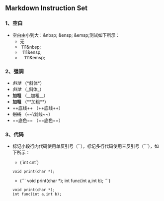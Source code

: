 ## Markdown Instruction Set
### 1、空白
* 空白由小到大：\&nbsp; \&ensp; \&emsp;测试如下所示：
    * 无
    * &nbsp;111\&nbsp;
    * &ensp;111\&ensp;
    * &emsp;111\&emsp;
### 2、强调
- *斜体*    （\*斜体\*）
- _斜体_    （\_斜体\_）
- __加粗__ （\_\_加粗\_\_）
- **加粗** （\*\*加粗\*\*）
- ++底线++  （\+\+底线\+\+）
- ~~划线~~  （\~\~\划线~\~）
- ==底色==  （\=\=底色\=\=）

### 3、代码
- 标记小段行内代码使用单反引号（\`\`），标记多行代码使用三反引号（\`\`\`），如下所示：
    - (\`int cnt\`)
    
    `void print(char *);`

    - (\`\`\` void print(char *);    int func(int a,int b); \`\`\`)
    ```
    void print(char *);
    int func(int a,int b);
    ```

